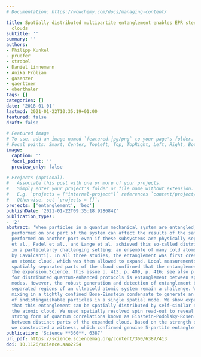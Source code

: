 ```yaml
---
# Documentation: https://wowchemy.com/docs/managing-content/

title: Spatially distributed multipartite entanglement enables EPR steering of atomic
  clouds
subtitle: ''
summary: ''
authors:
- Philipp Kunkel
- pruefer
- strobel
- Daniel Linnemann
- Anika Frölian
- gasenzer
- gaerttner
- oberthaler
tags: []
categories: []
date: '2018-01-01'
lastmod: 2021-01-22T10:35:19+01:00
featured: false
draft: false

# Featured image
# To use, add an image named `featured.jpg/png` to your page's folder.
# Focal points: Smart, Center, TopLeft, Top, TopRight, Left, Right, BottomLeft, Bottom, BottomRight.
image:
  caption: ''
  focal_point: ''
  preview_only: false

# Projects (optional).
#   Associate this post with one or more of your projects.
#   Simply enter your project's folder or file name without extension.
#   E.g. `projects = ["internal-project"]` references `content/project/deep-learning/index.md`.
#   Otherwise, set `projects = []`.
projects: ['entanglement', 'bec']
publishDate: '2021-01-22T09:35:18.928684Z'
publication_types:
- '2'
abstract: 'When particles in a quantum mechanical system are entangled, a measurement
  performed on one part of the system can affect the results of the same type of measurement
  performed on another part—even if these subsystems are physically separated. Kunkel
  et al., Fadel et al., and Lange et al. achieved this so-called distributed entanglement
  in a particularly challenging setting: an ensemble of many cold atoms (see the Perspective
  by Cavalcanti). In all three studies, the entanglement was first created within
  an atomic cloud, which was then allowed to expand. Local measurements on the different,
  spatially separated parts of the cloud confirmed that the entanglement survived
  the expansion.Science, this issue p. 413, p. 409, p. 416; see also p. 376A key resource
  for distributed quantum-enhanced protocols is entanglement between spatially separated
  modes. However, the robust generation and detection of entanglement between spatially
  separated regions of an ultracold atomic system remain a challenge. We used spin
  mixing in a tightly confined Bose-Einstein condensate to generate an entangled state
  of indistinguishable particles in a single spatial mode. We show experimentally
  that this entanglement can be spatially distributed by self-similar expansion of
  the atomic cloud. We used spatially resolved spin read-out to reveal a particularly
  strong form of quantum correlations known as Einstein-Podolsky-Rosen (EPR) steering
  between distinct parts of the expanded cloud. Based on the strength of EPR steering,
  we constructed a witness, which confirmed genuine 5-partite entanglement.'
publication: 'Science **360**, 6387'
url_pdf: https://science.sciencemag.org/content/360/6387/413
doi: 10.1126/science.aao2254
---
```

